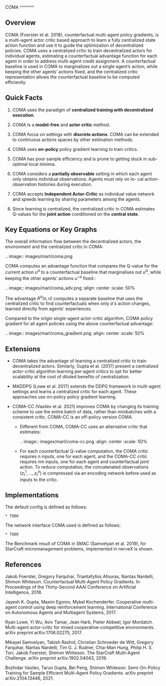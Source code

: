 COMA
^^^^^^^

Overview
---------
COMA (Foerster et al. 2018), counterfactual multi-agent policy gradients, is a multi-agent actor critic based approach to learn a fully centralized state action function and use it to guide the optimization of decentralized policies. COMA uses a centralized critic to train decentralized actors for individual agents, estimating a counterfactual advantage function for each agent in order to address multi-agent credit assignment. A counterfactual baseline is used in COMA to marginalizes out a single agent’s action, while keeping the other agents’ actions fixed, and the centralized critic representation allows the counterfactual baseline to be computed efficiently.

Quick Facts
-------------
1. COMA uses the paradigm of **centralized training with decentralized execution**.

2. COMA is a **model-free** and **actor critic** method.

3. COMA focus on settings with **discrete actions**. COMA can be extended to continuous actions spaces by other estimation methods.

4. COMA uses **on-policy** policy gradient learning to train critics.

5. COMA has poor sample efficiency and is prone to getting stuck in sub-optimal local minima.

6. COMA considers a **partially observable** setting in which each agent only obtains individual observations. Agents must rely on lo- cal action-observation histories during execution.

7. COMA accepts **Independent Actor-Critic** as individual value network and speeds learning by sharing parameters among the agents.

8. Since learning is centralized, the centralized critic in COMA estimates Q-values for the **joint action** conditioned on the **central state**.

Key Equations or Key Graphs
---------------------------
The overall information flow between the decentralized actors, the environment and the centralized critic in COMA:

.. image:: images/marl/coma.png

COMA computes an advantage function that compares the Q-value for the current action $u^a$ to a counterfactual baseline that marginalises out $u^a$, while keeping the other agents’ actions $u^{-a}$ fixed::

.. image:: images/marl/coma_adv.png
   :align: center
   :scale: 50%

The advantage $A^{a}(s, u)$ computes a separate baseline that uses the centralized critic to find counterfactuals when only $a$'s action changes, learned directly from agents' experiences.

Compared to the origin single-agent actor-critic algorithm, COMA policy gradient for all agent policies using the above counterfactual advantage:

.. image:: images/marl/coma_gradient.png
   :align: center
   :scale: 50%

Extensions
-----------
- COMA takes the advantage of learning a centralized critic to train decentralized actors. Similarly, Gupta et al. (2017) present a centralized actor-critic algorithm learning per-agent critics to opt for better scalability at the cost of diluted benefits of centralization.

- MADDPG (Lowe et al. 2017) extends the DDPG framework in multi-agent settings and learns a centralized critic for each agent. These approaches use on-policy policy gradient learning.

- COMA-CC (Vasilev et al. 2021) improves COMA by changing its training scheme to use the entire batch of data, rather than minibatches with a consistent critic. COMA-CC is an off-policy version COMA.

  - Different from COMA, COMA-CC uses an alternative critic that estimates:

    .. image:: images/marl/coma-cc.png
       :align: center
       :scale: 50%

  - For each counterfactual Q-value computation, the COMA critic requires $n$ inputs, one for each agent, and the COMA-CC critic requires $nm$ inputs, one for each agent and counterfactual joint action. To reduce computation, the concatenated observations $(z^1_t, ..., z^n_t)$ is compressed via an encoding network before used as inputs to the critic.

Implementations
----------------
The default config is defined as follows:

    * TODO

The network interface COMA used is defined as follows:

    * TODO

The Benchmark result of COMA in SMAC (Samvelyan et al. 2019), for StarCraft micromanagement problems, implemented in nerveX is shown.

References
----------------
Jakob Foerster, Gregory Farquhar, Triantafyllos Afouras, Nantas Nardelli, Shimon Whiteson. Counterfactual Multi-Agent Policy Gradients. In Proceedings of the Thirty-Second AAAI Conference on Artificial Intelligence, 2018.

Jayesh K. Gupta, Maxim Egorov, Mykel Kochenderfer. Cooperative multi-agent control using deep reinforcement learning. International Conference on Autonomous Agents and Multiagent Systems, 2017.

Ryan Lowe, Yi Wu, Aviv Tamar, Jean Harb, Pieter Abbeel, Igor Mordatch. Multi-agent actor-critic for mixed cooperative-competitive environments. arXiv preprint arXiv:1706.02275, 2017.

Mikayel Samvelyan, Tabish Rashid, Christian Schroeder de Witt, Gregory Farquhar, Nantas Nardelli, Tim G. J. Rudner, Chia-Man Hung, Philip H. S. Torr, Jakob Foerster, Shimon Whiteson. The StarCraft Multi-Agent Challenge. arXiv preprint arXiv:1902.04043, 2019.

Bozhidar Vasilev, Tarun Gupta, Bei Peng, Shimon Whiteson. Semi-On-Policy Training for Sample Efficient Multi-Agent Policy Gradients. arXiv preprint arXiv:2104.13446, 2021.

